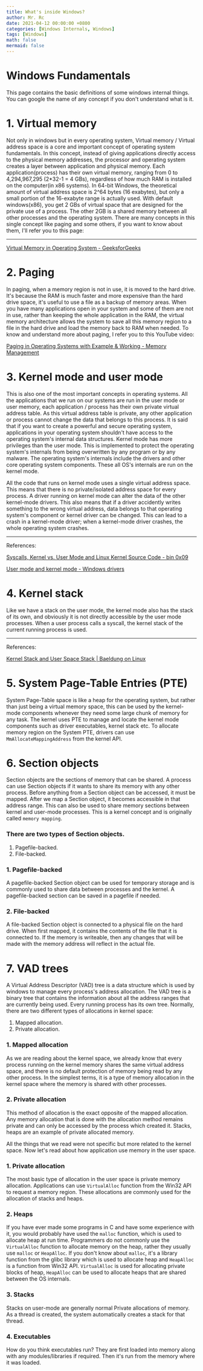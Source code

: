 ```yaml
---
title: What's inside Windows? 
author: Mr. Rc
date: 2021-04-12 00:00:00 +0800
categories: [Windows Internals, Windows]
tags: [Windows]
math: false
mermaid: false
---
```



# Windows Fundamentals

This page contains the basic definitions of some windows internal things. You can google the name of any concept if you don't understand what is it.

# 1. Virtual memory

Not only in windows but in every operating system, Virtual memory / Virtual address space is a core and important concept of operating system fundamentals. In this concept, instead of giving applications directly access to the physical memory addresses, the processor and operating system creates a layer between application and physical memory. Each application(process) has their own virtual memory, ranging from 0 to 4,294,967,295 (2*32-1 = 4 GBs), regardless of how much RAM is installed on the computer(in x86 systems). In 64-bit Windows, the theoretical amount of virtual address space is 2^64 bytes (16 exabytes), but only a small portion of the 16-exabyte range is actually used. With default windows(x86), you get 2 GBs of virtual space that are designed for the private use of a process. The other 2GB is a shared memory between all other processes and the operating system.
There are many concepts in this single concept like paging and some others, if you want to know about them, I'll refer you to this page:

---

[Virtual Memory in Operating System - GeeksforGeeks](https://www.geeksforgeeks.org/virtual-memory-in-operating-system/)

# 2. Paging

In paging, when a memory region is not in use, it is moved to the hard drive. It's because the RAM is much faster and more expensive than the hard drive space, it's useful to use a file as a backup of memory areas. When you have many applications open in your system and some of them are not in use, rather than keeping the whole application in the RAM, the virtual memory architecture allows the system to save all this memory region to a file in the hard drive and load the memory back to RAM when needed.
To know and understand more about paging, I refer you to this YouTube video:

[Paging in Operating Systems with Example & Working - Memory Management](https://www.youtube.com/watch?v=pJ6qrCB8pDw)

# 3. Kernel mode and user mode

This is also one of the most important concepts in operating systems. All the applications that we run on our systems are run in the user mode or user memory, each application / process has their own private virtual address table. As this virtual address table is private, any other application or process cannot change the data that belongs to this process. It is said that if you want to create a powerful and secure operating system, applications in your operating system shouldn't have access to the operating system's internal data structures. Kernel mode has more privileges than the user mode. This is implemented to protect the operating system's internals from being overwritten by any program or by any malware. The operating system's internals include the drivers and other core operating system components. These all OS's internals are run on the kernel mode.

All the code that runs on kernel mode uses a single virtual address space. This means that there is no private/isolated address space for every process. A driver running on kernel mode can alter the data of the other kernel-mode drivers. This also means that if a driver accidently writes something to the wrong virtual address, data belongs to that operating system's component or kernel driver can be changed. This can lead to a crash in a kernel-mode driver; when a kernel-mode driver crashes, the whole operating system crashes.

---

References:

[Syscalls, Kernel vs. User Mode and Linux Kernel Source Code - bin 0x09](https://www.youtube.com/watch?v=fLS99zJDHOc)

[User mode and kernel mode - Windows drivers](https://docs.microsoft.com/en-us/windows-hardware/drivers/gettingstarted/user-mode-and-kernel-mode)

# 4. Kernel stack

Like we have a stack on the user mode, the kernel mode also has the stack of its own, and obviously it is not directly accessible by the user mode processes. When a user process calls a syscall, the kernel stack of the current running process is used.

---

References:

[Kernel Stack and User Space Stack | Baeldung on Linux](https://www.baeldung.com/linux/kernel-stack-and-user-space-stack)

# 5. System Page-Table Entries (PTE)

System Page-Table space is like a heap for the operating system, but rather than just being a virtual memory space, this can be used by the kernel-mode components whenever they need some large chunk of memory for any task. The kernel uses PTE to manage and locate the kernel mode components such as driver executables, kernel stack etc. To allocate memory region on the System PTE, drivers can use `MmAllocateMappingAddress` from the kernel API.

# 6. Section objects

Section objects are the sections of memory that can be shared. A process can use Section objects if it wants to share its memory with any other process. Before anything from a Section object can be accessed, it must be mapped. After we map a Section object, it becomes accessible in that address range. This can also be used to share memory sections between kernel and user-mode processes. This is a kernel concept and is originally called `memory mapping`.

### There are two types of Section objects.

1. Pagefile-backed.
2. File-backed.

### 1. Pagefile-backed

A pagefile-backed Section object can be used for temporary storage and is commonly used to share data between processes and the kernel. A pagefile-backed section can be saved in a pagefile if needed.

### 2. File-backed

A file-backed Section object is connected to a physical file on the hard drive. When first mapped, it contains the contents of the file that it is connected to. If the memory is writeable, then any changes that will be made with the memory address will reflect in the actual file.

# 7. VAD trees

A Virtual Address Descriptor (VAD) tree is a data structure which is used by windows to manage every process's address allocation. The VAD tree is a binary tree that contains the information about all the address ranges that are currently being used. Every running process has its own tree.
Normally, there are two different types of allocations in kernel space:

1. Mapped allocation.
2. Private allocation.

### 1. Mapped allocation

As we are reading about the kernel space, we already know that every process running on the kernel memory shares the same virtual address space, and there is no default protection of memory being read by any other process. In the simplest terms, it is a type of memory allocation in the kernel space where the memory is shared with other processes. 

### 2. Private allocation

This method of allocation is the exact opposite of the mapped allocation. Any memory allocation that is done with the allocation method remains private and can only be accessed by the process which created it. Stacks, heaps are an example of private allocated memory.

All the things that we read were not specific but more related to the kernel space. Now let's read about how application use memory in the user space.

### 1. Private allocation

The most basic type of allocation in the user space is private memory allocation. Applications can use `VirtualAlloc` function from the Win32 API to request a memory region. These allocations are commonly used for the allocation of stacks and heaps.

### 2. Heaps

If you have ever made some programs in C and have some experience with it, you would probably have used the `malloc` function, which is used to allocate heap at run time. Programmers do not commonly use the `VirtualAlloc` function to allocate memory on the heap, rather they usually use `malloc` or `HeapAlloc`. If you don't know about `malloc`, it's a library function from the glibc library which is used to allocate heap and `HeapAlloc` is a function from Win32 API. `VirtualAlloc` is used for allocating private blocks of heap, `HeapAlloc` can be used to allocate heaps that are shared between the OS internals.

### 3. Stacks

Stacks on user-mode are generally normal Private allocations of memory. As a thread is created, the system automatically creates a stack for that thread.

### 4. Executables

How do you think executables run?
They are first loaded into memory along with any modules/libraries if required. Then it's run from the memory where it was loaded.
